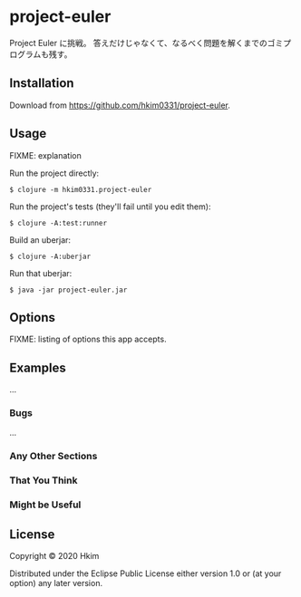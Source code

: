 # project-euler

Project Euler に挑戦。
答えだけじゃなくて、なるべく問題を解くまでのゴミプログラムも残す。

## Installation

Download from https://github.com/hkim0331/project-euler.

## Usage

FIXME: explanation

Run the project directly:

    $ clojure -m hkim0331.project-euler

Run the project's tests (they'll fail until you edit them):

    $ clojure -A:test:runner

Build an uberjar:

    $ clojure -A:uberjar

Run that uberjar:

    $ java -jar project-euler.jar

## Options

FIXME: listing of options this app accepts.

## Examples

...

### Bugs

...

### Any Other Sections
### That You Think
### Might be Useful

## License

Copyright © 2020 Hkim

Distributed under the Eclipse Public License either version 1.0 or (at
your option) any later version.
